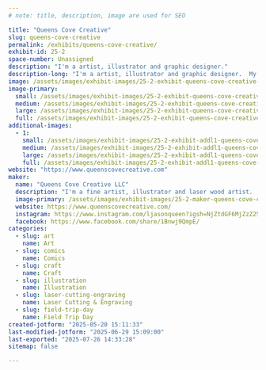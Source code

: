 ```yaml
---
# note: title, description, image are used for SEO

title: "Queens Cove Creative"
slug: queens-cove-creative
permalink: /exhibits/queens-cove-creative/
exhibit-id: 25-2
space-number: Unassigned
description: "I'm a artist, illustrator and graphic designer."
description-long: "I'm a artist, illustrator and graphic designer.  My work encompasses anything from traditional illustration,  sketch cards and fine art to laser engraved wood art. I'm also currently a sketch card artist for Topps having licensed work with Star Wars,  Marvel,  Major League Baseball, SpongeBob and Stranger Things."
image: /assets/images/exhibit-images/25-2-exhibit-queens-cove-creative-screenshot-20250520-150606-instagram-large.jpg
image-primary: 
  small: /assets/images/exhibit-images/25-2-exhibit-queens-cove-creative-screenshot-20250520-150606-instagram-small.jpg
  medium: /assets/images/exhibit-images/25-2-exhibit-queens-cove-creative-screenshot-20250520-150606-instagram-medium.jpg
  large: /assets/images/exhibit-images/25-2-exhibit-queens-cove-creative-screenshot-20250520-150606-instagram-large.jpg
  full: /assets/images/exhibit-images/25-2-exhibit-queens-cove-creative-screenshot-20250520-150606-instagram-full.jpg
additional-images: 
  - 1:
    small: /assets/images/exhibit-images/25-2-exhibit-addl1-queens-cove-creative-screenshot-20250520-150629-instagram-1-small.jpg
    medium: /assets/images/exhibit-images/25-2-exhibit-addl1-queens-cove-creative-screenshot-20250520-150629-instagram-1-medium.jpg
    large: /assets/images/exhibit-images/25-2-exhibit-addl1-queens-cove-creative-screenshot-20250520-150629-instagram-1-large.jpg
    full: /assets/images/exhibit-images/25-2-exhibit-addl1-queens-cove-creative-screenshot-20250520-150629-instagram-1-full.jpg
website: "https://www.queenscovecreative.com"
maker: 
  name: "Queens Cove Creative LLC"
  description: "I'm a fine artist, illustrator and laser wood artist.  I'm also currently a Topps Sketch card artist with licensed work on Marvel, Star Wars,   Major League Baseball,  Spongebob and Stranger Things."
  image-primary: /assets/images/exhibit-images/25-2-maker-queens-cove-creative-fb-img-1747767715843-medium.jpg
  website: https://www.queenscovecreative.com/
  instagram: https://www.instagram.com/ljasonqueen?igsh=NjZtdGF6MjZzZ25q
  facebook: https://www.facebook.com/share/1Bnwj9QmpE/
categories: 
  - slug: art
    name: Art
  - slug: comics
    name: Comics
  - slug: craft
    name: Craft
  - slug: illustration
    name: Illustration
  - slug: laser-cutting-engraving
    name: Laser Cutting & Engraving
  - slug: field-trip-day
    name: Field Trip Day
created-jotform: "2025-05-20 15:11:33"
last-modified-jotform: "2025-06-29 15:09:00"
last-exported: "2025-07-26 14:33:28"
sitemap: false

---
```

